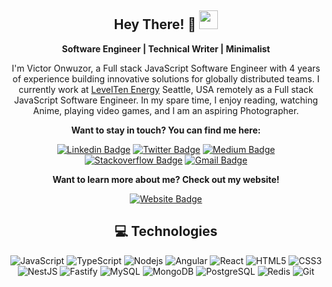 <div align="center">

## Hey There! 🧡 <img src="https://raw.githubusercontent.com/aemmadi/aemmadi/master/wave.gif" width="30px">

**Software Engineer | Technical Writer | Minimalist**

I'm Victor Onwuzor, a Full stack JavaScript Software Engineer with 4 years of experience building innovative solutions for globally distributed teams. I currently work at [LevelTen Energy](https://leveltenenergy.com/) Seattle, USA remotely as a Full stack JavaScript Software Engineer. In my spare time, I enjoy reading, watching Anime, playing video games, and I am an aspiring Photographer.

**Want to stay in touch? You can find me here:**

[![Linkedin Badge](https://img.shields.io/badge/-victoronwuzor-blue?style=flat-square&logo=Linkedin&logoColor=white&link=https://www.linkedin.com/in/victoronwuzor/)](https://www.linkedin.com/in/victoronwuzor/)
[![Twitter Badge](https://img.shields.io/badge/-@victoronwuzor-0B3C49?style=flat-square&labelColor=0B3C49&logo=Twitter&link=https://twitter.com/victoronwuzor)](https://twitter.com/victoronwuzor)
[![Medium Badge](https://img.shields.io/badge/-@victoronwuzor-0B3C49?style=flat-square&labelColor=black&logo=Medium&link=https://medium.com/@victoronwuzor)](https://medium.com/@victoronwuzor)
[![Stackoverflow Badge](https://img.shields.io/badge/-okwyvic-0B3C49?style=flat-square&labelColor=black&color=black&logo=Stackoverflow&link=https://stackoverflow.com/users/5954989/okwyvic)](https://stackoverflow.com/users/5954989/okwyvic)
[![Gmail Badge](https://img.shields.io/badge/-victor.onwuzor@gmail.com-c14438?style=flat-square&logo=Gmail&logoColor=white&link=mailto:victor.onwuzor@gmail.com)](victor.onwuzor@gmail.com)

**Want to learn more about me? Check out my website!**

[![Website Badge](https://img.shields.io/badge/-My_Website-162c3a?style=flat-square&labelColor=162c3a&logo=react)](https://victoronwuzor.io/)


## 💻 Technologies

![JavaScript](https://img.shields.io/badge/-JavaScript-black?style=flat-square&logo=javascript)
![TypeScript](https://img.shields.io/badge/-TypeScript-007ACC?style=flat-square&logo=typescript)
![Nodejs](https://img.shields.io/badge/-Nodejs-black?style=flat-square&logo=Node.js)
![Angular](https://img.shields.io/badge/-Angular-DD0031?style=flat-square&logo=angular)
![React](https://img.shields.io/badge/-React-black?style=flat-square&logo=react)
![HTML5](https://img.shields.io/badge/-HTML5-E34F26?style=flat-square&logo=html5&logoColor=white)
![CSS3](https://img.shields.io/badge/-CSS3-1572B6?style=flat-square&logo=css3)
![NestJS](https://img.shields.io/badge/-NestJS-E0234E?style=flat-square&logo=nestjs)
![Fastify](https://img.shields.io/badge/-Fastify-000000?style=flat-square&logo=fastify)
![MySQL](https://img.shields.io/badge/-MySQL-black?style=flat-square&logo=mysql)
![MongoDB](https://img.shields.io/badge/-MongoDB-black?style=flat-square&logo=mongodb)
![PostgreSQL](https://img.shields.io/badge/-PostgreSQL-336791?style=flat-square&logo=postgresql)
![Redis](https://img.shields.io/badge/-Redis-black?style=flat-square&logo=redis)
![Git](https://img.shields.io/badge/-Git-black?style=flat-square&logo=git)


</div>
